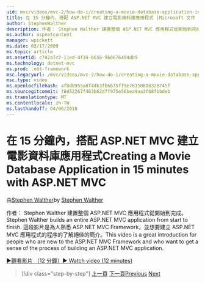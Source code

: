 ```yaml
---
uid: mvc/videos/mvc-2/how-do-i/creating-a-movie-database-application-in-15-minutes-with-aspnet-mvc
title: 在 15 分鐘內，搭配 ASP.NET MVC 建立電影資料庫應用程式 |Microsoft 文件
author: StephenWalther
description: 作者： Stephen Walther 建置整個 ASP.NET MVC 應用程式從開始到完成。 這部影片是不錯的介紹人員不熟悉 ASP.NET MVC F...
ms.author: aspnetcontent
manager: wpickett
ms.date: 03/17/2009
ms.topic: article
ms.assetid: c742a7c2-11ed-4f39-b658-960676494db9
ms.technology: dotnet-mvc
ms.prod: .net-framework
msc.legacyurl: /mvc/videos/mvc-2/how-do-i/creating-a-movie-database-application-in-15-minutes-with-aspnet-mvc
msc.type: video
ms.openlocfilehash: af8d0955a8f4db3fb6675ff9e78150808328745f
ms.sourcegitcommit: f8852267f463b62d7f975e56bea9aa3f68fbbdeb
ms.translationtype: MT
ms.contentlocale: zh-TW
ms.lasthandoff: 04/06/2018
---
```

<a name="creating-a-movie-database-application-in-15-minutes-with-aspnet-mvc"></a><span data-ttu-id="a7c1b-104">在 15 分鐘內，搭配 ASP.NET MVC 建立電影資料庫應用程式</span><span class="sxs-lookup"><span data-stu-id="a7c1b-104">Creating a Movie Database Application in 15 minutes with ASP.NET MVC</span></span>
====================
<span data-ttu-id="a7c1b-105">由[Stephen Walther](https://github.com/StephenWalther)</span><span class="sxs-lookup"><span data-stu-id="a7c1b-105">by [Stephen Walther](https://github.com/StephenWalther)</span></span>

<span data-ttu-id="a7c1b-106">作者： Stephen Walther 建置整個 ASP.NET MVC 應用程式從開始到完成。</span><span class="sxs-lookup"><span data-stu-id="a7c1b-106">Stephen Walther builds an entire ASP.NET MVC application from start to finish.</span></span> <span data-ttu-id="a7c1b-107">這段影片是為人熟悉 ASP.NET MVC Framework，並想要建立 ASP.NET MVC 應用程式的程序的了解絕佳的簡介。</span><span class="sxs-lookup"><span data-stu-id="a7c1b-107">This video is a great introduction for people who are new to the ASP.NET MVC Framework and who want to get a sense of the process of building an ASP.NET MVC application.</span></span>

[<span data-ttu-id="a7c1b-108">&#9654;觀看影片 （12 分鐘）</span><span class="sxs-lookup"><span data-stu-id="a7c1b-108">&#9654; Watch video (12 minutes)</span></span>](https://channel9.msdn.com/Blogs/ASP-NET-Site-Videos/creating-a-movie-database-application-in-15-minutes-with-aspnet-mvc)

> [!div class="step-by-step"]
> <span data-ttu-id="a7c1b-109">[上一頁](creating-a-tasklist-application-with-aspnet-mvc.md)
> [下一頁](understanding-models-views-and-controllers.md)</span><span class="sxs-lookup"><span data-stu-id="a7c1b-109">[Previous](creating-a-tasklist-application-with-aspnet-mvc.md)
[Next](understanding-models-views-and-controllers.md)</span></span>
